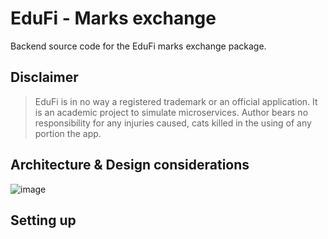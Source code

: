 # EduFi - Marks exchange

Backend source code for the EduFi marks exchange package.

## Disclaimer
> EduFi is in no way a registered trademark or an official application. It is an academic project to simulate microservices. Author bears no responsibility for any injuries caused, cats killed in the using of any portion the app.

## Architecture & Design considerations
![image](https://user-images.githubusercontent.com/93184095/150818159-a0488dfe-cf14-42ba-a72d-abfc0b5e4089.png)

## Setting up

